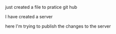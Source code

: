 just created a file to pratice git hub

I have created a server

here I'm trying to publish the changes to the server


